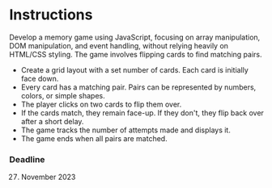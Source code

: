 # Instructions

Develop a memory game using JavaScript, focusing on array manipulation, DOM manipulation, and event handling, without relying heavily on HTML/CSS styling. The game involves flipping cards to find matching pairs.

- Create a grid layout with a set number of cards. Each card is initially face down.
- Every card has a matching pair. Pairs can be represented by numbers, colors, or simple shapes.
- The player clicks on two cards to flip them over.
- If the cards match, they remain face-up. If they don't, they flip back over after a short delay.
- The game tracks the number of attempts made and displays it.
- The game ends when all pairs are matched.

### Deadline

27. November 2023
